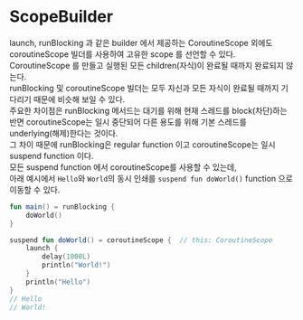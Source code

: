 # ScopeBuilder

launch, runBlocking 과 같은 builder 에서 제공하는 CoroutineScope 외에도 coroutineScope 빌더를 사용하여 고유한 scope 를 선언할 수 있다.  
CoroutineScope 를 만들고 실행된 모든 children(자식)이 완료될 때까지 완료되지 않는다.  
runBlocking 및 coroutineScope 빌더는 모두 자신과 모든 자식이 완료될 때까지 기다리기 때문에 비슷해 보일 수 있다.  
주요한 차이점은 runBlocking 메서드는 대기를 위해 현재 스레드를 block(차단)하는 반면 coroutineScope는 일시 중단되어 다른 용도를 위해 기본 스레드를 underlying(해제)한다는 것이다.  
그 차이 때문에 runBlocking은 regular function 이고 coroutineScope는 일시 suspend function 이다.  
모든 suspend function 에서 coroutineScope를 사용할 수 있는데,  
아래 예시에서 `Hello`와 `World`의 동시 인쇄를 `suspend fun doWorld()` function 으로 이동할 수 있다.  

```kotlin
fun main() = runBlocking {
    doWorld()
}

suspend fun doWorld() = coroutineScope {  // this: CoroutineScope
    launch {
        delay(1000L)
        println("World!")
    }
    println("Hello")
}
// Hello
// World!
```
